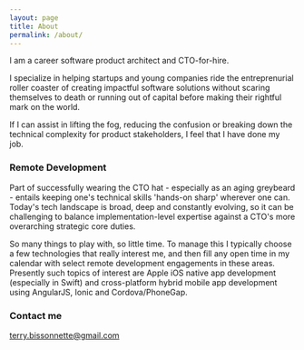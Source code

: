 ```yaml
---
layout: page
title: About
permalink: /about/
---
```


I am a career software product architect and CTO-for-hire.

I specialize in helping startups and young companies ride the entreprenurial roller coaster of creating impactful software solutions without scaring themselves to death or running out of capital before making their rightful mark on the world.

If I can assist in lifting the fog, reducing the confusion or breaking down the technical complexity for product stakeholders, I feel that I have done my job.

### Remote Development

Part of successfully wearing the CTO hat - especially as an aging greybeard - entails keeping one's technical skills 'hands-on sharp' wherever one can. Today's tech landscape is broad, deep and constantly evolving, so it can be challenging to balance implementation-level expertise against a CTO's more overarching strategic core duties.

So many things to play with, so little time.  To manage this I typically choose a few technologies that really interest me, and then fill any open time in my calendar with select remote development engagements in these areas. Presently such topics of interest are Apple iOS native app development (especially in Swift) and cross-platform hybrid mobile app development using AngularJS, Ionic and Cordova/PhoneGap.

### Contact me

[terry.bissonnette@gmail.com](mailto:email@domain.com)
